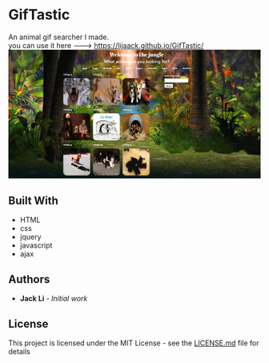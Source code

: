 # GifTastic
An animal gif searcher I made.   
you can use it here ---> https://lijaack.github.io/GifTastic/  
![GifTastic](assets/images/The-Jungle.png)

## Built With

* HTML
* css
* jquery
* javascript
* ajax

## Authors

* **Jack Li** - *Initial work* 


## License

This project is licensed under the MIT License - see the [LICENSE.md](LICENSE.md) file for details
